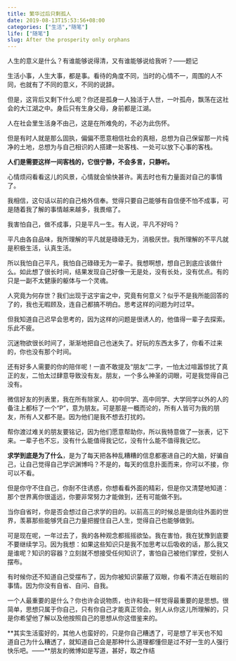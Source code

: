 ```yaml
---
title: 繁华过后只剩孤人
date: 2019-08-13T15:53:56+08:00
categories: ["生活","随笔"]
life: ["随笔"]
slug: After the prosperity only orphans
---
```


人生的意义是什么？有谁能够说得清，又有谁能够说给我听？——题记

生活小事，人生大事，都是事。看待的角度不同，当时的心情不一，周围的人不同，也就有了不同的意义，不同的说辞。

但是，这背后又剩下什么呢？你还是孤身一人独活于人世，一叶孤舟，飘荡在这社会的大江湖之中。身后只有生身父母，身前都是江湖。

人在社会里生活身不由己，这是在所难免的，不必为此伤怀。

但是有时人就是那么固执，偏偏不愿意相信社会的真相，总想为自己保留那一片纯净的土地，总想为与自己相识的人搭建一处客栈、一处可以放下心事的客栈。

**人们是需要这样一间客栈的，它很宁静，不会多言，只静听。**

心情烦闷看看这儿的风景，心情就会愉快甚许。离去时也有力量面对自己的事情了。

我相信，这句话以前的自己格外信奉。觉得只要自己能够有自信便不怕不成事，可是随着我了解的事情越来越多，我畏缩了。

我害怕自己，做不成事，只是平凡一生。有人说，平凡不好吗？

平凡由各自品味，我所理解的平凡就是碌碌无为，消极厌世。我所理解的不平凡就是积极生活，认真生活。

所以我怕自己平凡，我怕自己碌碌无为一辈子。我想啊想，想自己到底应该做什么。如此想了很长时间，结果发现自己好像一无是处，没有长处，没有优点。有的只是一副不太健康的躯体与一个灵魂。

人究竟为何存世？我们出现于这宇宙之中，究竟有何意义？似乎不是我所能回答的了的，我也无暇顾及，连自己都搞不明白。思考这样的问题为时过早。

但我知道自己迟早会思考的，因为这样的问题是很诱人的，他值得一辈子去探索。乐此不疲。

沉迷物欲很长时间了，渐渐地把自己也迷失了。好玩的东西太多了，你看不过来的，你也没有那个时间。

还有好多人需要的你的陪伴呢！一直不敢提及“朋友”二字，一怕太过喧嚣惊扰了真正的友，二怕太过肆意导致没有友。朋友，一个多么神圣的词眼，可是我觉得自己没有。

微信好友的列表里，我在所有除家人、初中同学、高中同学、大学同学以外的人的备注上都标了一个“P”，意为朋友。可是那是一概而论的，所有人皆可为我的朋友，所有人又都不是。因为他们是我不想去打扰的。



帮你渡过难关的朋友要铭记，因为他们愿意帮助你，所以我特意做了一张表，记下来。一辈子也不忘，没有什么能值得我记忆，没有什么能不值得我记忆。

**求学到底是为了什么**，是为了每天把各种乱糟糟的信息都塞进自己的大脑，好骗自己，让自己觉得自己学识渊博吗？不是的，每天的信息扑面而来，你可以不接，你可以不看。

但是你守不住自己，你耐不住诱惑，你想看看外面的精彩，但是你又清楚地知道：那个世界离你很遥远，你要非常努力才能做到，还有可能做不到。

当你自省时，你是否会想过自己求学的目的。以前高三的时候总是很向往外面的世界，羡慕那些能够凭自己力量把握住自己人生，觉得自己也能够做到。

可是现在呢，一年过去了，我的各种观念都摇摇欲坠。我在害怕，我在犹豫到底要不要继续学习。因为我想：如果这些知识只是我不加思考以后吸收的话，那么我又是谁呢？知识的容器？立刻就不想接受任何知识了，害怕自己被他们掌控，受别人摆布。

有时候你还不知道自己受摆布了，因为你被知识蒙蔽了双眼，你看不清近在眼前的事情。因为你没有自省、自问、自我。

一个人最重要的是什么？你也许会说物质，也许和我一样觉得最重要的是思想。很简单，思想只属于你自己，只有你自己才能真正领会。别人从你这儿所理解的，只是你希望他了解以及他按照自己的思想从你这借鉴来的。

**其实生活蛮好的，其他人也蛮好的，只是你自己糟透了，可是想了半天也不知道自己为什么糟透了，就知道自己会是那种什么道理都懂但是过不好一生的人强行快乐吧。——**朋友的微博如是写道，甚好，取之作结
